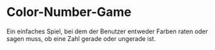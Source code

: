# Color-Number-Game

Ein einfaches Spiel, bei dem der Benutzer entweder Farben raten oder sagen muss, ob eine Zahl gerade oder ungerade ist.

